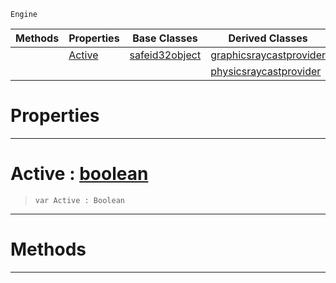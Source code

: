  `Engine`

|Methods|Properties|Base Classes|Derived Classes|
|---|---|---|---|
| |[ Active](https://github.com/zeroengineteam/ZeroDocs/code_reference/class_reference/raycastprovider.markdown#active-zero-engine-docum)|[safeid32object](https://github.com/zeroengineteam/ZeroDocs/code_reference/class_reference/safeid32object.markdown)|[graphicsraycastprovider](https://github.com/zeroengineteam/ZeroDocs/code_reference/class_reference/graphicsraycastprovider.markdown)|
| | | |[physicsraycastprovider](https://github.com/zeroengineteam/ZeroDocs/code_reference/class_reference/physicsraycastprovider.markdown)|


 #  Properties


---  
 #  Active : [boolean](https://github.com/zeroengineteam/ZeroDocs/code_reference/zilch_base_types/boolean.markdown)

> 
> ``` lang=cpp, name=Zilch
> var Active : Boolean


---  
 #  Methods


---  
 

 